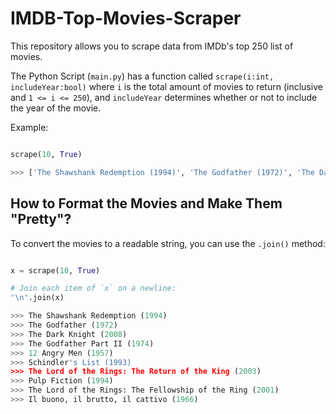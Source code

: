 # IMDB-Top-Movies-Scraper

This repository allows you to scrape data from IMDb's top 250 list of movies.

The Python Script (`main.py`) has a function called `scrape(i:int, includeYear:bool)` where `i` is the total amount of movies to return (inclusive and `1 <= i <= 250`), and `includeYear` determines whether or not to include the year of the movie.

Example:

```python

scrape(10, True)

>>> ['The Shawshank Redemption (1994)', 'The Godfather (1972)', 'The Dark Knight (2008)', 'The Godfather Part II (1974)', '12 Angry Men (1957)', "Schindler's List (1993)", 'The Lord of the Rings: The Return of the King (2003)', 'Pulp Fiction (1994)', 'The Lord of the Rings: The Fellowship of the Ring (2001)', 'Il buono, il brutto, il cattivo (1966)']

```

## How to Format the Movies and Make Them "Pretty"?

To convert the movies to a readable string, you can use the `.join()` method:

```python

x = scrape(10, True)

# Join each item of `x` on a newline:
"\n".join(x)

>>> The Shawshank Redemption (1994)
>>> The Godfather (1972)
>>> The Dark Knight (2008)
>>> The Godfather Part II (1974)
>>> 12 Angry Men (1957)
>>> Schindler's List (1993)
>>> The Lord of the Rings: The Return of the King (2003)
>>> Pulp Fiction (1994)
>>> The Lord of the Rings: The Fellowship of the Ring (2001)
>>> Il buono, il brutto, il cattivo (1966)

```

